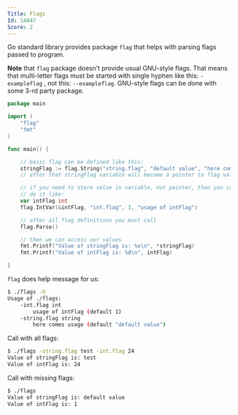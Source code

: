 ```yaml
---
Title: Flags
Id: 14047
Score: 2
---
```

Go standard library provides package `flag` that helps with parsing flags passed to program.

**Note** that `flag` package doesn't provide usual GNU-style flags. That means that multi-letter flags must be started with single hyphen like this:
`-exampleflag` , not this: `--exampleflag`. GNU-style flags can be done with some 3-rd party package.

```go
package main

import (
    "flag"
    "fmt"
)

func main() {

    // basic flag can be defined like this:
    stringFlag := flag.String("string.flag", "default value", "here comes usage")
    // after that stringFlag variable will become a pointer to flag value

    // if you need to store value in variable, not pointer, than you can
    // do it like:
    var intFlag int
    flag.IntVar(&intFlag, "int.flag", 1, "usage of intFlag")

    // after all flag definitions you must call
    flag.Parse()

    // then we can access our values
    fmt.Printf("Value of stringFlag is: %s\n", *stringFlag)
    fmt.Printf("Value of intFlag is: %d\n", intFlag)

}
```

`flag` does help message for us:

```sh
$ ./flags -h
Usage of ./flags:
    -int.flag int
        usage of intFlag (default 1)
    -string.flag string
        here comes usage (default "default value")
```

Call with all flags:

```sh
$ ./flags -string.flag test -int.flag 24
Value of stringFlag is: test
Value of intFlag is: 24
```

Call with missing flags:

```sh
$ ./flags
Value of stringFlag is: default value
Value of intFlag is: 1
```
